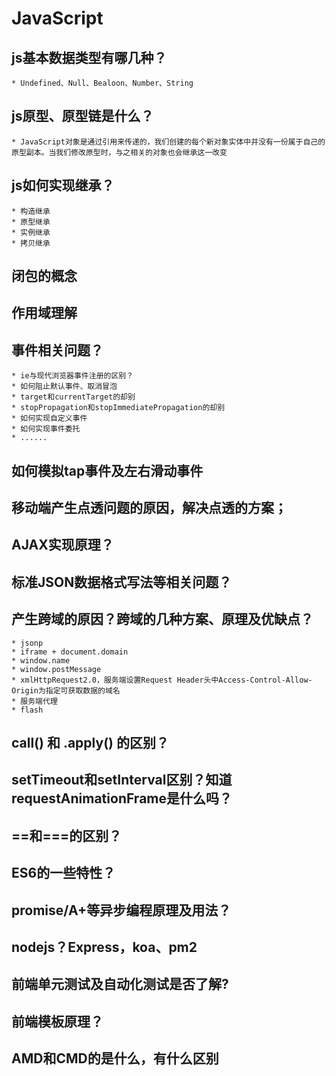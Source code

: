 # JavaScript

## js基本数据类型有哪几种？
	* Undefined、Null、Bealoon、Number、String


## js原型、原型链是什么？
	* JavaScript对象是通过引用来传递的，我们创建的每个新对象实体中并没有一份属于自己的原型副本。当我们修改原型时，与之相关的对象也会继承这一改变


## js如何实现继承？
   	* 构造继承
   	* 原型继承
  	* 实例继承
   	* 拷贝继承


## 闭包的概念


## 作用域理解


## 事件相关问题？
	* ie与现代浏览器事件注册的区别？
	* 如何阻止默认事件、取消冒泡
	* target和currentTarget的却别
	* stopPropagation和stopImmediatePropagation的却别
	* 如何实现自定义事件
	* 如何实现事件委托
	* ......


## 如何模拟tap事件及左右滑动事件


## 移动端产生点透问题的原因，解决点透的方案；


## AJAX实现原理？


## 标准JSON数据格式写法等相关问题？


## 产生跨域的原因？跨域的几种方案、原理及优缺点？
	* jsonp
	* iframe + document.domain
	* window.name
	* window.postMessage
	* xmlHttpRequest2.0，服务端设置Request Header头中Access-Control-Allow-Origin为指定可获取数据的域名
	* 服务端代理
	* flash
	

## call() 和 .apply() 的区别？


## setTimeout和setInterval区别？知道requestAnimationFrame是什么吗？


## ==和===的区别？


## ES6的一些特性？


## promise/A+等异步编程原理及用法？


## nodejs？Express，koa、pm2


## 前端单元测试及自动化测试是否了解?


## 前端模板原理？


## AMD和CMD的是什么，有什么区别
